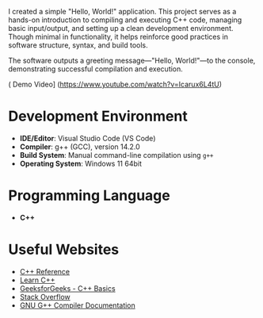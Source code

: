 I created a simple "Hello, World!" application. This project serves as a hands-on introduction to compiling and executing C++ code, managing basic input/output, and setting up a clean development environment. Though minimal in functionality, it helps reinforce good practices in software structure, syntax, and build tools.

The software outputs a greeting message—"Hello, World!"—to the console, demonstrating successful compilation and execution.

( Demo Video]  (https://www.youtube.com/watch?v=Icarux6L4tU)

# Development Environment

- **IDE/Editor**: Visual Studio Code (VS Code)  
- **Compiler**: g++ (GCC), version 14.2.0  
- **Build System**: Manual command-line compilation using `g++`  
- **Operating System**:  Windows 11 64bit

# Programming Language

- **C++** 

# Useful Websites

* [C++ Reference](https://en.cppreference.com/)
* [Learn C++](https://www.learncpp.com/)
* [GeeksforGeeks - C++ Basics](https://www.geeksforgeeks.org/c-plus-plus/)
* [Stack Overflow](https://stackoverflow.com/)
* [GNU G++ Compiler Documentation](https://gcc.gnu.org/onlinedocs/gcc-11.1.0/gcc/)
